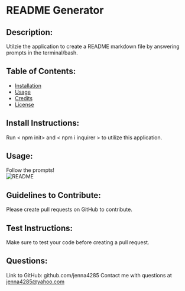 # README Generator
  ## Description:
  Utilzie the application to create a README markdown file by answering prompts in the terminal/bash.
  ## Table of Contents:
  - [Installation](#installation)
  - [Usage](#usage)
  - [Credits](#credits)
  - [License](#license)
  ## Install Instructions:
  Run < npm init> and < npm i inquirer > to utilize this application.
  ## Usage:
  Follow the prompts!\
  ![README](https://github.com/jenna4285/README/blob/main/Images/README%20Gif.gif)
  ## Guidelines to Contribute:
  Please create pull requests on GitHub to contribute.
  ## Test Instructions:
  Make sure to test your code before creating a pull request.
  ## Questions:
  Link to GitHub: github.com/jenna4285
  Contact me with questions at jenna4285@yahoo.com  
